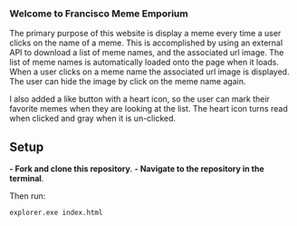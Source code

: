 ### Welcome to Francisco Meme Emporium

The primary purpose of this website is display a meme every time a user clicks on the name of a meme. This is accomplished by using an external API to download a list of meme names, and the associated url image. The list of meme names is automatically loaded onto the page when it loads. When a user clicks on a meme name the associated url image is displayed. The user can hide the image by click on the meme name again. 

I also added a like button with a heart icon, so the user can mark their favorite memes when they are looking at the list. The heart icon turns read when clicked and gray when it is un-clicked. 

## Setup
**- Fork and clone this repository**.
**- Navigate to the repository in the terminal**.

Then run:
```sh
explorer.exe index.html
```